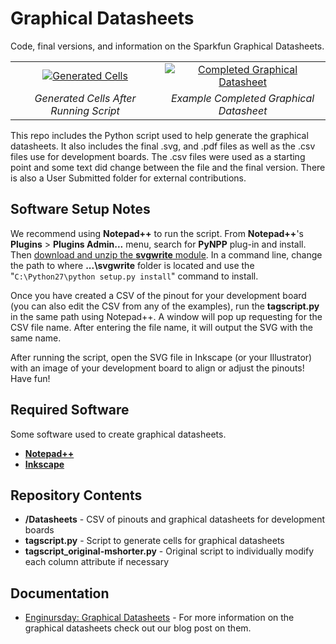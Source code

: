 Graphical Datasheets
========================================

Code, final versions, and information on the Sparkfun Graphical Datasheets.

<table class="table table-hover table-striped table-bordered">
  <tr align="center">
   <td><a href="https://cdn.sparkfun.com/assets/home_page_posts/1/9/4/7/ProMiniRaw.png"><img src="https://cdn.sparkfun.com/assets/home_page_posts/1/9/4/7/ProMiniRaw.png" alt="Generated Cells"></a></td>
   <td><a href="https://cdn.sparkfun.com/assets/home_page_posts/1/9/4/7/ProMini16MHzv1.png"><img src="https://cdn.sparkfun.com/assets/home_page_posts/1/9/4/7/ProMini16MHzv1.png" alt="Completed Graphical Datasheet"></a></td>
  </tr>
  <tr align="center">
   <td><i>Generated Cells After Running Script</i></td>
   <td><i>Example Completed Graphical Datasheet</i></td>
  </tr>
</table>

This repo includes the Python script used to help generate the graphical datasheets.  It also includes the final .svg, and .pdf files as well as the .csv files use for development boards.  The .csv files were used as a starting point and some text did change between the file and the final version.  There is also a User Submitted folder for external contributions.

Software Setup Notes
-------------------

We recommend using **Notepad++** to run the script. From **Notepad++**'s **Plugins** > **Plugins Admin...** menu, search for **PyNPP** plug-in and install. Then [download and unzip the **svgwrite** module](https://pypi.python.org/pypi/svgwrite/). In a command line, change the path to where **...\svgwrite** folder is located and use the "`C:\Python27\python setup.py install`" command to install.

Once you have created a CSV of the pinout for your development board (you can also edit the CSV from any of the examples), run the **tagscript.py** in the same path using Notepad++. A window will pop up requesting for the CSV file name. After entering the file name, it will output the SVG with the same name.

After running the script, open the SVG file in Inkscape (or your Illustrator) with an image of your development board to align or adjust the pinouts! Have fun!

Required Software
-------------------

Some software used to create graphical datasheets.

* **[Notepad++](https://notepad-plus-plus.org/download/v7.7.1.html)**
* **[Inkscape](https://inkscape.org/release/inkscape-0.92.4/)**

Repository Contents
-------------------

* **/Datasheets** - CSV of pinouts and graphical datasheets for development boards
* **tagscript.py** - Script to generate cells for graphical datasheets
* **tagscript_original-mshorter.py** - Original script to individually modify each column attribute if necessary

Documentation
--------------

* [Enginursday: Graphical Datasheets](https://www.sparkfun.com/news/1947) - For more information on the graphical datasheets check out our blog post on them.
